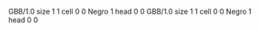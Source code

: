 <gs-board> GBB/1.0
size 1 1
cell 0 0 Negro 1 
head 0 0
 </gs-board>
<gs-board> GBB/1.0
size 1 1
cell 0 0 Negro 1 
head 0 0
 </gs-board>